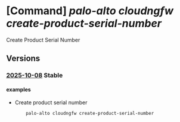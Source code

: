 # [Command] _palo-alto cloudngfw create-product-serial-number_

Create Product Serial Number

## Versions

### [2025-10-08](/Resources/mgmt-plane/L3N1YnNjcmlwdGlvbnMve30vcHJvdmlkZXJzL3BhbG9hbHRvbmV0d29ya3MuY2xvdWRuZ2Z3L2NyZWF0ZXByb2R1Y3RzZXJpYWxudW1iZXI=/2025-10-08.xml) **Stable**

<!-- mgmt-plane /subscriptions/{}/providers/paloaltonetworks.cloudngfw/createproductserialnumber 2025-10-08 -->

#### examples

- Create product serial number
    ```bash
        palo-alto cloudngfw create-product-serial-number
    ```

